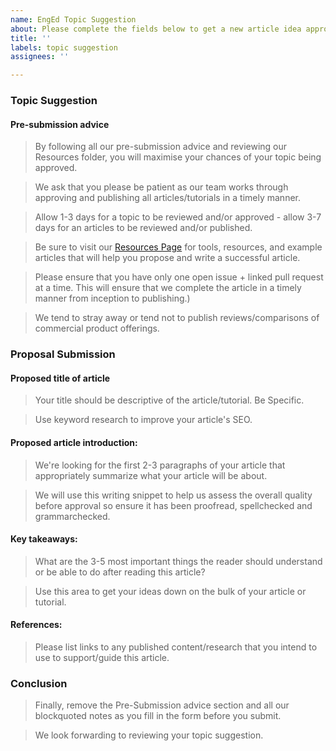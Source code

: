 ```yaml
---
name: EngEd Topic Suggestion
about: Please complete the fields below to get a new article idea approved for submission.
title: ''
labels: topic suggestion
assignees: ''

---
```


### Topic Suggestion

#### Pre-submission advice
> By following all our pre-submission advice and reviewing our Resources folder, you will maximise your chances of your topic being approved.

> We ask that you please be patient as our team works through approving and publishing all articles/tutorials in a timely manner.

> Allow 1-3 days for a topic to be reviewed and/or approved - allow 3-7 days for an articles to be reviewed and/or published.

> Be sure to visit our [Resources Page](https://github.com/section-engineering-education/engineering-education/blob/master/new_contributors/resources-page.md) for tools, resources, and example articles that will help you propose and write a successful article.

> Please ensure that you have only one open issue + linked pull request at a time. This will ensure that we complete the article in a timely manner from inception to publishing.)

> We tend to stray away or tend not to publish reviews/comparisons of commercial product offerings.

### Proposal Submission

#### Proposed title of article
> Your title should be descriptive of the article/tutorial. Be Specific. 

> Use keyword research to improve your article's SEO.

#### Proposed article introduction:
> We're looking for the first 2-3 paragraphs of your article that appropriately summarize what your article will be about.

> We will use this writing snippet to help us assess the overall quality before approval so ensure it has been proofread, spellchecked and grammarchecked.

#### Key takeaways: 
> What are the 3-5 most important things the reader should understand or be able to do after reading this article?

> Use this area to get your ideas down on the bulk of your article or tutorial.

#### References: 
> Please list links to any published content/research that you intend to use to support/guide this article.

### Conclusion
> Finally, remove the Pre-Submission advice section and all our blockquoted notes as you fill in the form before you submit.

> We look forwarding to reviewing your topic suggestion.
